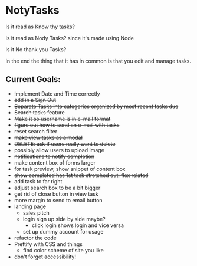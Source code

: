 # NotyTasks
Is it read as Know thy tasks?

Is it read as Nody Tasks? since it's made using Node

Is it No thank you Tasks?

In the end the thing that it has in common is that you edit and manage tasks.

## Current Goals:
- ~~Implement Date and Time correctly~~
- ~~add in a Sign Out~~
- ~~Separate Tasks into categories organized by most recent tasks due~~
- ~~Search tasks feature~~
- ~~Make it so username is in e-mail format~~
- ~~figure out how to send an e-mail with tasks~~
- reset search filter
- ~~make view tasks as a modal~~
- ~~DELETE: ask if users really want to delete~~
- possibly allow users to upload image
- ~~notifications to notify completion~~
- make content box of forms larger
- for task preview, show snippet of content box
- ~~show completed has 1st task stretched out: flex related~~
- add task to far right
- adjust search box to be a bit bigger
- get rid of close button in view task
- more margin to send to email button
- landing page
  - sales pitch
  - login sign up side by side maybe?
    - click login shows login and vice versa
  - set up dummy account for usage
- refactor the code
- Prettify with CSS and things
  - find color scheme of site you like
- don't forget accessibility!
